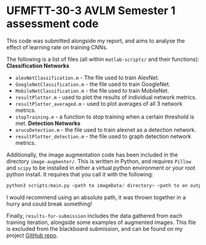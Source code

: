 # UFMFTT-30-3 AVLM Semester 1 assessment code
This code was submitted alongside my report, and aims to analyse the effect of learning rate on training CNNs. 

The following is a list of files (all within `matlab-scripts/` and their functions):
**Classification Networks**
* `alexNetClassification.m` - The file used to train AlexNet.
* `GoogleNetClassification.m` - the file used to train GoogleNet.
* `MobileNetClassification.m` - the file used to train MobileNet.
* `resultPlotter.m` - used to plot the results of individual network metrics.
* `resultPlotter_averaged.m` - used to plot averages of all 3 network metrics. 
* `stopTraining.m` - a function to stop training when a certain threshold is met.
**Detection Networks**
* `arucoDetection.m` - the file used to train alexnet as a detection network.
* `resultPlotter_detection.m` - the file used to graph detection network metrics.

Additionally, the image augmentation code has been included in the directory `image-augmenter/`. This is written in Python, and requires `Pillow` and `scipy` to be installed in either a virtual python environment or your root python install. It requires that you call it with the following:
```python
python3 scripts/main.py <path to imageData/ directory> <path to an output directory>
```
I would recommend using an absolute path, it was thrown together in a hurry and could break something! 

Finally, `results-for-submission` includes the data gathered from each training iteration, alongside some examples of augmented images. This file is excluded from the blackboard submission, and can be found on my project [GitHub repo](https://github.com/Nick-F997/AVLM-semester-1Code).